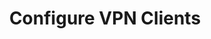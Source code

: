 ---
sidebar_position: 1
title: "Configure VPN Clients"
sidebar_label: "Configure VPN Clients"
description: "Setup VPN connectivity in Debian systems - configure VPN clients, establish secure connections, manage VPN profiles, and optimize remote access security."
keywords:
  - "debian vpn clients"
  - "vpn configuration"
  - "secure connections"
  - "vpn profiles"
  - "remote access"
tags:
  - debian
  - vpn-clients
  - vpn-configuration
  - secure-connections
  - remote-access
slug: /linux/debian/network/vpn-setup/configure-vpn-clients
---